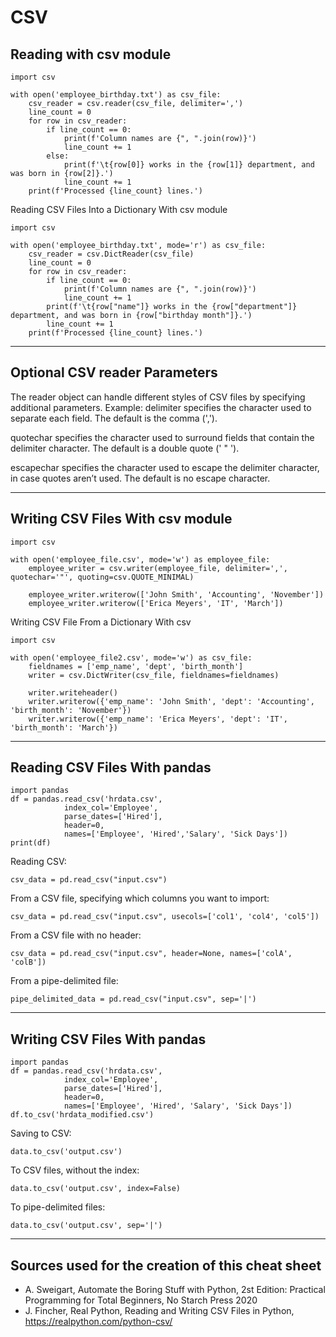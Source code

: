 # CSV

## Reading with csv module
````
import csv

with open('employee_birthday.txt') as csv_file:
    csv_reader = csv.reader(csv_file, delimiter=',')
    line_count = 0
    for row in csv_reader:
        if line_count == 0:
            print(f'Column names are {", ".join(row)}')
            line_count += 1
        else:
            print(f'\t{row[0]} works in the {row[1]} department, and was born in {row[2]}.')
            line_count += 1
    print(f'Processed {line_count} lines.')
````
Reading CSV Files Into a Dictionary With csv module
````
import csv

with open('employee_birthday.txt', mode='r') as csv_file:
    csv_reader = csv.DictReader(csv_file)
    line_count = 0
    for row in csv_reader:
        if line_count == 0:
            print(f'Column names are {", ".join(row)}')
            line_count += 1
        print(f'\t{row["name"]} works in the {row["department"]} department, and was born in {row["birthday month"]}.')
        line_count += 1
    print(f'Processed {line_count} lines.')
````
___
## Optional CSV reader Parameters
The reader object can handle different styles of CSV files by specifying additional parameters.
Example:
delimiter specifies the character used to separate each field. The default is the comma (',').

quotechar specifies the character used to surround fields that contain the delimiter character. The default is a double quote (' " ').

escapechar specifies the character used to escape the delimiter character, in case quotes aren’t used. The default is no escape character.
___
## Writing CSV Files With csv module
````
import csv

with open('employee_file.csv', mode='w') as employee_file:
    employee_writer = csv.writer(employee_file, delimiter=',', quotechar='"', quoting=csv.QUOTE_MINIMAL)

    employee_writer.writerow(['John Smith', 'Accounting', 'November'])
    employee_writer.writerow(['Erica Meyers', 'IT', 'March'])
````
Writing CSV File From a Dictionary With csv
````
import csv

with open('employee_file2.csv', mode='w') as csv_file:
    fieldnames = ['emp_name', 'dept', 'birth_month']
    writer = csv.DictWriter(csv_file, fieldnames=fieldnames)

    writer.writeheader()
    writer.writerow({'emp_name': 'John Smith', 'dept': 'Accounting', 'birth_month': 'November'})
    writer.writerow({'emp_name': 'Erica Meyers', 'dept': 'IT', 'birth_month': 'March'})
````
___
## Reading CSV Files With pandas
````
import pandas
df = pandas.read_csv('hrdata.csv', 
            index_col='Employee', 
            parse_dates=['Hired'], 
            header=0, 
            names=['Employee', 'Hired','Salary', 'Sick Days'])
print(df)
````
Reading CSV:
````
csv_data = pd.read_csv("input.csv")
````
From a CSV file, specifying which columns you want to import:
````
csv_data = pd.read_csv("input.csv", usecols=['col1', 'col4', 'col5'])
````
From a CSV file with no header:
````
csv_data = pd.read_csv("input.csv", header=None, names=['colA', 'colB'])
````
From a pipe-delimited file:
````
pipe_delimited_data = pd.read_csv("input.csv", sep='|')
````
___
## Writing CSV Files With pandas
````
import pandas
df = pandas.read_csv('hrdata.csv', 
            index_col='Employee', 
            parse_dates=['Hired'],
            header=0, 
            names=['Employee', 'Hired', 'Salary', 'Sick Days'])
df.to_csv('hrdata_modified.csv')
````
Saving to CSV:
````
data.to_csv('output.csv')
````
To CSV files, without the index:
````
data.to_csv('output.csv', index=False)
````
To pipe-delimited files:
````
data.to_csv('output.csv', sep='|')
````
___
## Sources used for the creation of this cheat sheet
- A. Sweigart, Automate the Boring Stuff with Python, 2st Edition:
    Practical Programming for Total Beginners, No Starch Press 2020
- J. Fincher, Real Python, Reading and Writing CSV Files in Python, https://realpython.com/python-csv/